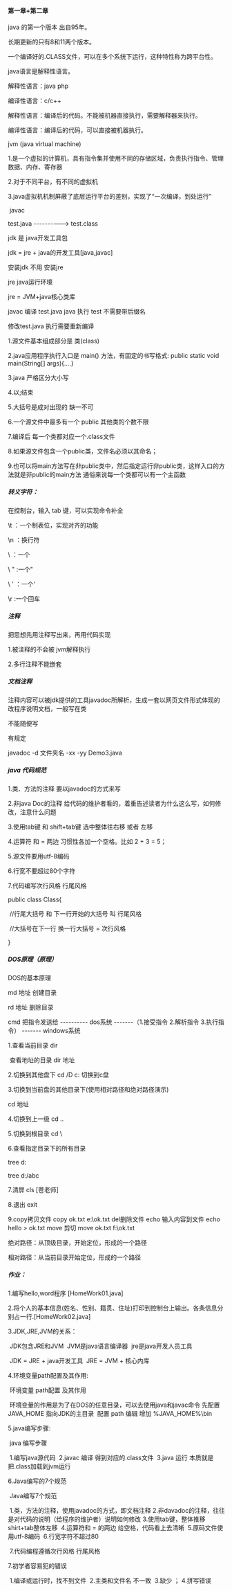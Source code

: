 #### 第一章+第二章

java 的第一个版本 出自95年。



长期更新的只有8和11两个版本。



一个编译好的.CLASS文件，可以在多个系统下运行，这种特性称为跨平台性。



java语言是解释性语言。

解释性语言：java php

编译性语言：c/c++

解释性语言：编译后的代码。不能被机器直接执行，需要解释器来执行。

编译性语言：编译后的代码，可以直接被机器执行。



jvm (java virtual machine)

1.是一个虚拟的计算机，具有指令集并使用不同的存储区域，负责执行指令、管理数据、内存、寄存器

2.对于不同平台，有不同的虚拟机

3.java虚拟机机制屏蔽了底层运行平台的差别，实现了“一次编译，到处运行”



​                  javac

test.java   ---------->       test.class



jdk 是 java开发工具包

jdk = jre + java的开发工具[java,javac]

安装jdk 不用 安装jre



jre java运行环境

jre = JVM+java核心类库



javac 编译 test.java java 执行 test 不需要带后缀名



修改test.java 执行需要重新编译



1.源文件基本组成部分是 类(class)

2.java应用程序执行入口是 main() 方法，有固定的书写格式: public static void main(String[] args){....}

3.java 严格区分大小写

4.以;结束

5.大括号是成对出现的 缺一不可

6.一个源文件中最多有一个 public  其他类的个数不限

7.编译后 每一个类都对应一个.class文件

8.如果源文件包含一个public类，文件名必须以其命名；

9.也可以将main方法写在非public类中，然后指定运行非public类，这样入口的方法就是非public的main方法  通俗来说每一个类都可以有一个主函数



##### 转义字符：

在控制台，输入 tab 键，可以实现命令补全 

\t ：一个制表位，实现对齐的功能 

\n ：换行符

 \\ ：一个

\ \" :一个" 

\ ' ：一个' 

\r :一个回车





##### 注释

把思想先用注释写出来，再用代码实现



1.被注释的不会被 jvm解释执行

2.多行注释不能嵌套



##### 文档注释

注释内容可以被jdk提供的工具javadoc所解析，生成一套以网页文件形式体现的改程序说明文档，一般写在类

不能随便写

有规定

javadoc -d 文件夹名 -xx -yy Demo3.java





##### java 代码规范

1.类、方法的注释  要以javadoc的方式来写

2.非java Doc的注释  给代码的维护者看的，着重告述读者为什么这么写，如何修改，注意什么问题

3.使用tab键 和 shift+tab键  选中整体往右移 或者 左移

4.运算符 和 = 两边 习惯性各加一个空格。比如 2 + 3 = 5；

5.源文件要用utf-8编码

6.行宽不要超过80个字符

7.代码编写次行风格 行尾风格

public class Class{

​        //行尾大括号 和 下一行开始的大括号 叫  行尾风格

​       //大括号在下一行  换一行大括号    =  次行风格

}





##### DOS原理（原理）



DOS的基本原理 

md  地址  创建目录

rd 地址  删除目录



cmd  把指令发送给 ----------  dos系统 -------（1.接受指令   2.解析指令  3.执行指令） ------- windows系统

1.查看当前目录 dir

​      查看地址的目录                dir 地址

2.切换到其他盘下  cd /D c:  切换到c盘

3.切换到当前盘的其他目录下(使用相对路径和绝对路径演示)

cd 地址

4.切换到上一级  cd ..

5.切换到根目录  cd \

6.查看指定目录下的所有目录

tree d:

tree d:/abc

7.清屏 cls [苍老师]

8.退出 exit

9.copy拷贝文件  copy ok.txt e:\ok.txt del删除文件  echo 输入内容到文件 echo hello > ok.txt    move  剪切 move ok.txt f:\ok.txt

绝对路径：从顶级目录，开始定位，形成的一个路径

相对路径：从当前目录开始定位，形成的一个路径





##### 作业：

1.编写hello,word程序 [HomeWork01.java]

2.将个人的基本信息(姓名、性别、籍贯、住址)打印到控制台上输出。各条信息分别占一行.[HomeWork02.java]

3.JDK,JRE,JVM的关系：

​					JDK包含JRE和JVM
​					JVM是java语言编译器
​					jre是java开发人员工具

​					JDK = JRE + java开发工具
​					JRE = JVM + 核心内库

4.环境变量path配置及其作用:

​					环境变量 path配置 及其作用

​					环境变量的作用是为了在DOS的任意目录，可以去使用java和javac命令
​					先配置 JAVA_HOME  指向JDK的主目录
​					配置 path  编辑  增加 %JAVA_HOME%\bin

5.java编写步骤:

​				java 编写步骤

​				1.编写java源代码
​				2.javac 编译  得到对应的.class文件
​				3.java 运行  本质就是把.class加载到jvm运行

6.Java编写的7个规范

​				Java编写7个规范

​				1.类，方法的注释，使用javadoc的方式，即文档注释
​				2.非davadoc的注释，往往是对代码的说明（给程序的维护者）说明如何修改
​				3.使用tab键，整体推移  shirt+tab整体左移
​				4.运算符和 = 的两边 给空格，代码看上去清晰
​				5.原码文件使用utf-8编码
​				6.行宽字符不超过80

​				7.代码编程遵循次行风格  行尾风格

7.初学者容易犯的错误

​				1.编译或运行时，找不到文件
​				2.主类和文件名 不一致
​				3.缺少 ；
​				4.拼写错误